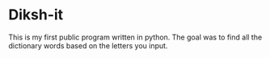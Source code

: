 # Diksh-it
This is my first public program written in python. The goal was to find all the dictionary words based on the letters you input.
